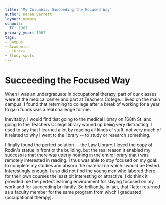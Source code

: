 ```yaml
---
title: 'My Columbia: Succeeding the Focused Way'
author: Karen Serrett
layout: memory
schools:
  TC: 1967
primary_year: 1967
tags:
- Campus
- Academics
- Library
- Study spots
---
```

# Succeeding the Focused Way

When I was an undergraduate in occupational therapy, part of our classes were at the medical center and part at Teachers College. I lived on the main campus.  I found that returning to college after a break of working for a year to gain funds was a real challenge for me.

Inevitably, I would find that going to the medical library on 168th St. and going to the Teachers College library wound up being very distracting.  I used to say that I learned a lot by reading all kinds of stuff, not very much of it related to why I went to the library -- to study or research something.

I finally found the perfect solution -- the Law Library.  I loved the copy of Rodin's statue in front of the building, but the real reason it enabled my success is that there was utterly nothing in the entire library that I was remotely interested in reading.  I thus was able to stay focused on my goal: to complete my studies and absorb the material on which I would be tested.  Interestingly enough, I also did not find the young men who labored there for their own courses the least bit interesting or attractive.  I do think it provided me the perfect learning environment for staying focused on my work and for succeeding brilliantly.  So brilliantly, in fact, that I later returned as a faculty member for the same program from which I graduated (occupational therapy).
